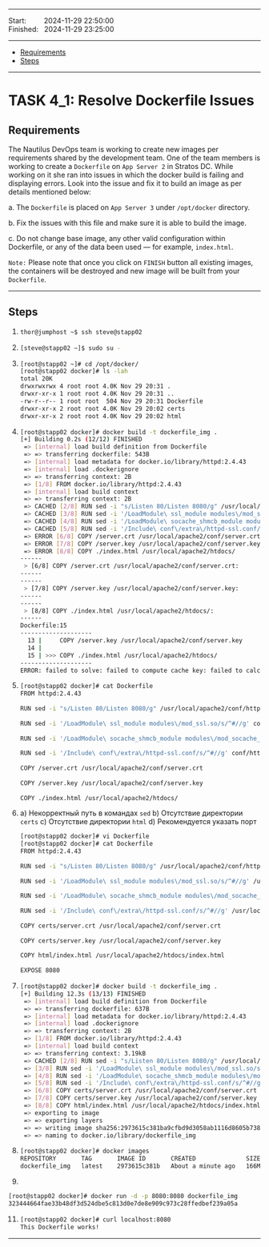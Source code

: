 
------------------------------

Start: &nbsp;&nbsp;&nbsp;&nbsp;&nbsp;&nbsp;&nbsp;&nbsp;2024-11-29 22:50:00  
Finished: &nbsp;&nbsp;2024-11-29 23:25:00

------------------------------

- [Requirements](#requirements)
- [Steps](#steps)

------------------------------

# TASK 4_1: Resolve Dockerfile Issues

## Requirements

The Nautilus DevOps team is working to create new images per requirements shared by the development team.
One of the team members is working to create a `Dockerfile` on `App Server 2` in Stratos DC.
While working on it she ran into issues in which the docker build is failing and displaying errors.
Look into the issue and fix it to build an image as per details mentioned below:

a. The `Dockerfile` is placed on `App Server 3` under `/opt/docker` directory.

b. Fix the issues with this file and make sure it is able to build the image.

c. Do not change base image, any other valid configuration within Dockerfile, or any of the data been used — for example, `index.html`.

`Note:` Please note that once you click on `FINISH` button all existing images, the containers will be destroyed and new image will be built from your `Dockerfile`.

------------------------------

## Steps

1. ```bash
   thor@jumphost ~$ ssh steve@stapp02
   ```
2. ```bash
   [steve@stapp02 ~]$ sudo su -
   ```
3. ```bash
   [root@stapp02 ~]# cd /opt/docker/
   [root@stapp02 docker]# ls -lah
   total 20K
   drwxrwxrwx 4 root root 4.0K Nov 29 20:31 .
   drwxr-xr-x 1 root root 4.0K Nov 29 20:31 ..
   -rw-r--r-- 1 root root  504 Nov 29 20:31 Dockerfile
   drwxr-xr-x 2 root root 4.0K Nov 29 20:02 certs
   drwxr-xr-x 2 root root 4.0K Nov 29 20:02 html
   ```
4. ```bash
   [root@stapp02 docker]# docker build -t dockerfile_img .
   [+] Building 0.2s (12/12) FINISHED                                                                          docker:default
    => [internal] load build definition from Dockerfile                                                                  0.0s
    => => transferring dockerfile: 543B                                                                                  0.0s
    => [internal] load metadata for docker.io/library/httpd:2.4.43                                                       0.0s
    => [internal] load .dockerignore                                                                                     0.0s
    => => transferring context: 2B                                                                                       0.0s
    => [1/8] FROM docker.io/library/httpd:2.4.43                                                                         0.1s
    => [internal] load build context                                                                                     0.0s
    => => transferring context: 2B                                                                                       0.0s
    => CACHED [2/8] RUN sed -i "s/Listen 80/Listen 8080/g" /usr/local/apache2/conf/httpd.conf                            0.0s
    => CACHED [3/8] RUN sed -i '/LoadModule\ ssl_module modules\/mod_ssl.so/s/^#//g' conf/httpd.conf                     0.0s
    => CACHED [4/8] RUN sed -i '/LoadModule\ socache_shmcb_module modules\/mod_socache_shmcb.so/s/^#//g' conf/httpd.con  0.0s
    => CACHED [5/8] RUN sed -i '/Include\ conf\/extra\/httpd-ssl.conf/s/^#//g' conf/httpd.conf                           0.0s
    => ERROR [6/8] COPY /server.crt /usr/local/apache2/conf/server.crt                                                   0.0s
    => ERROR [7/8] COPY /server.key /usr/local/apache2/conf/server.key                                                   0.0s
    => ERROR [8/8] COPY ./index.html /usr/local/apache2/htdocs/                                                          0.0s
   ------
    > [6/8] COPY /server.crt /usr/local/apache2/conf/server.crt:
   ------
   ------
    > [7/8] COPY /server.key /usr/local/apache2/conf/server.key:
   ------
   ------
    > [8/8] COPY ./index.html /usr/local/apache2/htdocs/:
   ------
   Dockerfile:15
   --------------------
     13 |     COPY /server.key /usr/local/apache2/conf/server.key
     14 |     
     15 | >>> COPY ./index.html /usr/local/apache2/htdocs/
   --------------------
   ERROR: failed to solve: failed to compute cache key: failed to calculate checksum of ref e89f6470-6b4e-4862-9c85-710d7e72963a::9zc5ei3n7pkjb9503of14mpeo: "/index.html": not found
   ```
5. ```bash
   [root@stapp02 docker]# cat Dockerfile 
   FROM httpd:2.4.43
  
   RUN sed -i "s/Listen 80/Listen 8080/g" /usr/local/apache2/conf/httpd.conf
  
   RUN sed -i '/LoadModule\ ssl_module modules\/mod_ssl.so/s/^#//g' conf/httpd.conf
  
   RUN sed -i '/LoadModule\ socache_shmcb_module modules\/mod_socache_shmcb.so/s/^#//g' conf/httpd.conf
  
   RUN sed -i '/Include\ conf\/extra\/httpd-ssl.conf/s/^#//g' conf/httpd.conf
  
   COPY /server.crt /usr/local/apache2/conf/server.crt
  
   COPY /server.key /usr/local/apache2/conf/server.key
  
   COPY ./index.html /usr/local/apache2/htdocs/
   ```
6. a) Некорректный путь в командах `sed`
   b) Отсутствие директории `certs`
   c) Отсутствие директории `html`
   d) Рекомендуется указать порт
   
   ```bash
   [root@stapp02 docker]# vi Dockerfile 
   [root@stapp02 docker]# cat Dockerfile 
   FROM httpd:2.4.43
  
   RUN sed -i "s/Listen 80/Listen 8080/g" /usr/local/apache2/conf/httpd.conf
  
   RUN sed -i '/LoadModule\ ssl_module modules\/mod_ssl.so/s/^#//g' /usr/local/apache2/conf/httpd.conf
  
   RUN sed -i '/LoadModule\ socache_shmcb_module modules\/mod_socache_shmcb.so/s/^#//g' /usr/local/apache2/conf/httpd.conf
  
   RUN sed -i '/Include\ conf\/extra\/httpd-ssl.conf/s/^#//g' /usr/local/apache2/conf/httpd.conf
  
   COPY certs/server.crt /usr/local/apache2/conf/server.crt
  
   COPY certs/server.key /usr/local/apache2/conf/server.key
  
   COPY html/index.html /usr/local/apache2/htdocs/index.html
  
   EXPOSE 8080
   ```
8. ```bash
   [root@stapp02 docker]# docker build -t dockerfile_img .
   [+] Building 12.3s (13/13) FINISHED                                                                         docker:default
    => [internal] load build definition from Dockerfile                                                                  0.0s
    => => transferring dockerfile: 637B                                                                                  0.0s
    => [internal] load metadata for docker.io/library/httpd:2.4.43                                                       0.0s
    => [internal] load .dockerignore                                                                                     0.0s
    => => transferring context: 2B                                                                                       0.0s
    => [1/8] FROM docker.io/library/httpd:2.4.43                                                                         0.0s
    => [internal] load build context                                                                                     0.0s
    => => transferring context: 3.19kB                                                                                   0.0s
    => CACHED [2/8] RUN sed -i "s/Listen 80/Listen 8080/g" /usr/local/apache2/conf/httpd.conf                            0.0s
    => [3/8] RUN sed -i '/LoadModule\ ssl_module modules\/mod_ssl.so/s/^#//g' /usr/local/apache2/conf/httpd.conf         1.9s
    => [4/8] RUN sed -i '/LoadModule\ socache_shmcb_module modules\/mod_socache_shmcb.so/s/^#//g' /usr/local/apache2/co  1.7s
    => [5/8] RUN sed -i '/Include\ conf\/extra\/httpd-ssl.conf/s/^#//g' /usr/local/apache2/conf/httpd.conf               1.7s
    => [6/8] COPY certs/server.crt /usr/local/apache2/conf/server.crt                                                    1.0s
    => [7/8] COPY certs/server.key /usr/local/apache2/conf/server.key                                                    1.2s
    => [8/8] COPY html/index.html /usr/local/apache2/htdocs/index.html                                                   1.1s
    => exporting to image                                                                                                3.7s
    => => exporting layers                                                                                               3.6s
    => => writing image sha256:2973615c381ba9cfbd9d3058ab1116d8605b7382be7a3237448af4243ab4abf7                          0.0s
    => => naming to docker.io/library/dockerfile_img
   ```
9. ```bash
   [root@stapp02 docker]# docker images
   REPOSITORY       TAG       IMAGE ID       CREATED              SIZE
   dockerfile_img   latest    2973615c381b   About a minute ago   166MB
   ```
10. 
   ```bash
   [root@stapp02 docker]# docker run -d -p 8080:8080 dockerfile_img
   323444664fae33b48df3d524dbe5c813d0e7de8e909c973c28ffedbef239a05a
   ```
11. ```bash
    [root@stapp02 docker]# curl localhost:8080
    This Dockerfile works!
    ```
------------------------------



